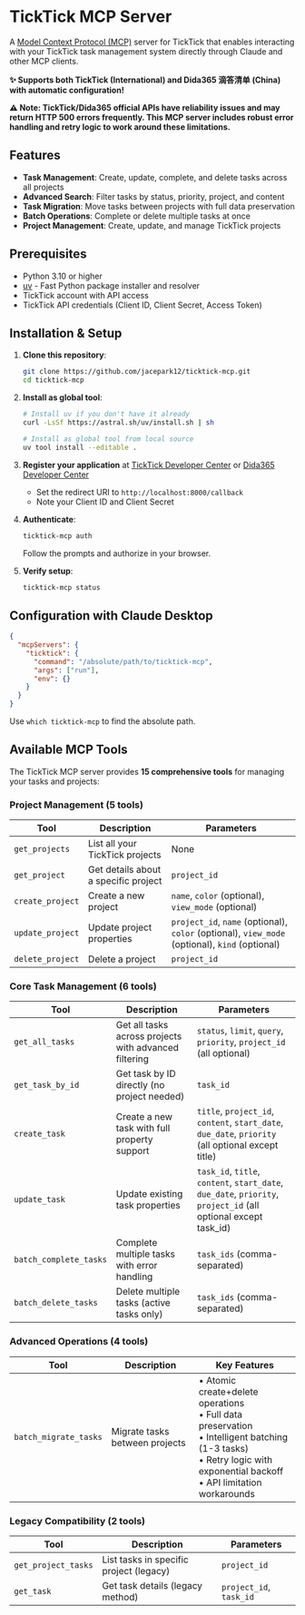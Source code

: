 # TickTick MCP Server

A [Model Context Protocol (MCP)](https://modelcontextprotocol.io/) server for TickTick that enables interacting with your TickTick task management system directly through Claude and other MCP clients.

**✨ Supports both TickTick (International) and Dida365 滴答清单 (China) with automatic configuration!**

**⚠️ Note: TickTick/Dida365 official APIs have reliability issues and may return HTTP 500 errors frequently. This MCP server includes robust error handling and retry logic to work around these limitations.**

## Features

- **Task Management**: Create, update, complete, and delete tasks across all projects
- **Advanced Search**: Filter tasks by status, priority, project, and content
- **Task Migration**: Move tasks between projects with full data preservation
- **Batch Operations**: Complete or delete multiple tasks at once
- **Project Management**: Create, update, and manage TickTick projects

## Prerequisites

- Python 3.10 or higher
- [uv](https://github.com/astral-sh/uv) - Fast Python package installer and resolver
- TickTick account with API access
- TickTick API credentials (Client ID, Client Secret, Access Token)

## Installation & Setup

1. **Clone this repository**:
   ```bash
   git clone https://github.com/jacepark12/ticktick-mcp.git
   cd ticktick-mcp
   ```

2. **Install as global tool**:
   ```bash
   # Install uv if you don't have it already
   curl -LsSf https://astral.sh/uv/install.sh | sh
   
   # Install as global tool from local source
   uv tool install --editable .
   ```

3. **Register your application** at [TickTick Developer Center](https://developer.ticktick.com/) or [Dida365 Developer Center](https://developer.dida365.com/)
   - Set the redirect URI to `http://localhost:8000/callback`
   - Note your Client ID and Client Secret

4. **Authenticate**:
   ```bash
   ticktick-mcp auth
   ```
   Follow the prompts and authorize in your browser.

5. **Verify setup**:
   ```bash
   ticktick-mcp status
   ```

## Configuration with Claude Desktop

```json
{
  "mcpServers": {
    "ticktick": {
      "command": "/absolute/path/to/ticktick-mcp",
      "args": ["run"],
      "env": {}
    }
  }
}
```

Use `which ticktick-mcp` to find the absolute path.

## Available MCP Tools

The TickTick MCP server provides **15 comprehensive tools** for managing your tasks and projects:

### Project Management (5 tools)

| Tool | Description | Parameters |
|------|-------------|------------|
| `get_projects` | List all your TickTick projects | None |
| `get_project` | Get details about a specific project | `project_id` |
| `create_project` | Create a new project | `name`, `color` (optional), `view_mode` (optional) |
| `update_project` | Update project properties | `project_id`, `name` (optional), `color` (optional), `view_mode` (optional), `kind` (optional) |
| `delete_project` | Delete a project | `project_id` |

### Core Task Management (6 tools)

| Tool | Description | Parameters |
|------|-------------|------------|
| `get_all_tasks` | Get all tasks across projects with advanced filtering | `status`, `limit`, `query`, `priority`, `project_id` (all optional) |
| `get_task_by_id` | Get task by ID directly (no project needed) | `task_id` |
| `create_task` | Create a new task with full property support | `title`, `project_id`, `content`, `start_date`, `due_date`, `priority` (all optional except title) |
| `update_task` | Update existing task properties | `task_id`, `title`, `content`, `start_date`, `due_date`, `priority`, `project_id` (all optional except task_id) |
| `batch_complete_tasks` | Complete multiple tasks with error handling | `task_ids` (comma-separated) |
| `batch_delete_tasks` | Delete multiple tasks (active tasks only) | `task_ids` (comma-separated) |

### Advanced Operations (4 tools)

| Tool | Description | Key Features |
|------|-------------|--------------|
| `batch_migrate_tasks` | Migrate tasks between projects | • Atomic create+delete operations<br/>• Full data preservation<br/>• Intelligent batching (1-3 tasks)<br/>• Retry logic with exponential backoff<br/>• API limitation workarounds |

### Legacy Compatibility (2 tools)

| Tool | Description | Parameters |
|------|-------------|------------|
| `get_project_tasks` | List tasks in specific project (legacy) | `project_id` |
| `get_task` | Get task details (legacy method) | `project_id`, `task_id` |


